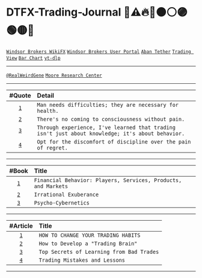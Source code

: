 # DTFX-Trading-Journal 💚⚠️🔥🔴🟠⚪🟣🟢🟡🔵 

[`Windsor Brokers WikiFX`](https://www.wikifx.com/en/dealer/1061981862.html)
[`Windsor Brokers User Portal`](https://km.mywmportal.com/welcome)
[`Aban Tether`](https://abantether.com/)
[`Trading View`](https://www.tradingview.com/)
[`Bar Chart`](https://www.barchart.com/)
[`yt-dlp`](https://github.com/yt-dlp/yt-dlp)
___
[`@RealWeirdGene`](https://drive.google.com/drive/u/0/folders/10g66pXVHT7Av0aDXilCAQdtNgYDP-5Ri)
[`Moore Research Center`](https://www.mrci.com/web/index.php)
___
| #Quote | Detail |
| :---: | :--- |
| [`1`](https://www.instagram.com/p/CVvDo_-rDxX/) | `Man needs difficulties; they are necessary for health.` |
| [`2`](https://www.goodreads.com/author/quotes/38285.C_G_Jung) | `There's no coming to consciousness without pain.` |
| [`3`](https://www.instagram.com/p/C5tgh-QvIYM/) | `Through experience, I've learned that trading isn't just about knowledge; it's about behavior.` |
| [`4`](https://www.instagram.com/p/C5thN0dOKEa/) | `Opt for the discomfort of discipline over the pain of regret.` |
___
| #Book | Title |
| :---: | :--- |
| [`1`](https://www.amazon.com/Financial-Behavior-Services-Products-Investments/dp/0190269995) | `Financial Behavior: Players, Services, Products, and Markets` |
| [`2`](https://www.amazon.com/Irrational-Exuberance-Robert-J-Shiller/dp/0767923634) | `Irrational Exuberance` |
| [`3`](https://www.amazon.com/Psycho-Cybernetics-Updated-Expanded-Maxwell-Maltz/dp/0399176136) | `Psycho-Cybernetics` |
___
| #Article | Title |
| :---: | :--- |
| [`1`](https://tradethepool.com/change-your-trading-habits-2/) | `HOW TO CHANGE YOUR TRADING HABITS` |
| [`2`](https://www.investopedia.com/articles/basics/13/how-to-develop-trading-brain.asp) | `How to Develop a "Trading Brain"` |
| [`3`](https://medium.com/superorder/top-secrets-of-learning-from-bad-trades-a20c57a17a91) | `Top Secrets of Learning from Bad Trades` |
| [`4`](https://hello-74789.medium.com/trading-mistakes-and-lessons-30a9771d3f4d) | `Trading Mistakes and Lessons` |
___